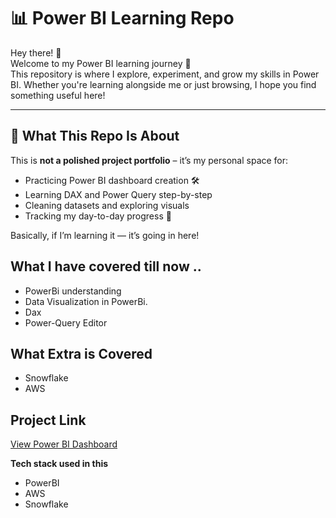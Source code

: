 # 📊 Power BI Learning Repo

Hey there! 👋  
Welcome to my Power BI learning journey 🚀  
This repository is where I explore, experiment, and grow my skills in Power BI. Whether you're learning alongside me or just browsing, I hope you find something useful here!

---

## 🎯 What This Repo Is About

This is **not a polished project portfolio** – it’s my personal space for:
- Practicing Power BI dashboard creation 🛠️
- Learning DAX and Power Query step-by-step
- Cleaning datasets and exploring visuals
- Tracking my day-to-day progress 📅

Basically, if I’m learning it — it’s going in here!


## What I have covered till now ..
- PowerBi understanding
- Data Visualization in PowerBi.
- Dax
- Power-Query Editor

## What Extra is Covered
- Snowflake
- AWS



## Project Link 
[View Power BI Dashboard](https://app.powerbi.com/view?r=eyJrIjoiMjNhODIwZmItMDcyZi00ZTkyLTlhYWQtMDNhYTc2NTAzMDY2IiwidCI6IjkxYzc0YTVjLTFkOTgtNDI1Yy1iN2I4LWZhNGU5MDk4Y2Q2NSJ9 "Click to see dashboard")

**Tech stack used in this**
- PowerBI
- AWS
- Snowflake
